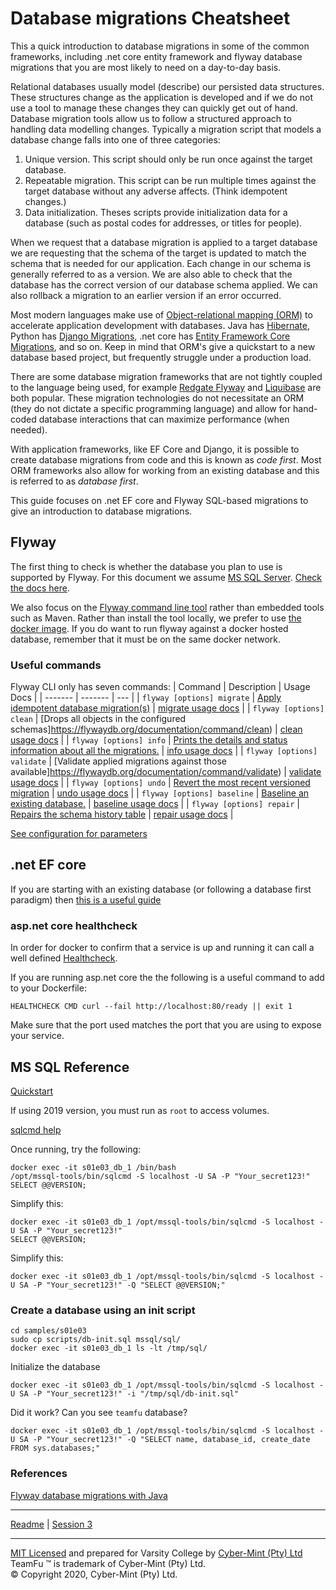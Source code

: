 # Database migrations Cheatsheet
This a quick introduction to database migrations in some of the common frameworks, including .net core entity framework and flyway database migrations that you are most likely to need on a day-to-day basis.

Relational databases usually model (describe) our persisted data structures. These structures change as the application is developed and if we do not use a tool to manage these changes they can quickly get out of hand. Database migration tools allow us to follow a structured approach to handling data modelling changes. Typically a migration script that models a database change falls into one of three categories:
1. Unique version. This script should only be run once against the target database.
2. Repeatable migration. This script can be run multiple times against the target database without any adverse affects. (Think idempotent changes.)
3. Data initialization. Theses scripts provide initialization data for a database (such as postal codes for addresses, or titles for people). 

When we request that a database migration is applied to a target database we are requesting that the schema of the target is updated to match the schema that is needed for our application. Each change in our schema is generally referred to as a version. We are also able to check that the database has the correct version of our database schema applied. We can also rollback a migration to an earlier version if an error occurred.

Most modern languages make use of [Object-relational mapping (ORM)](https://en.wikipedia.org/wiki/Object%E2%80%93relational_mapping) to accelerate application development with databases. Java has [Hibernate](https://hibernate.org/orm/documentation/5.4/), Python has [Django Migrations](https://docs.djangoproject.com/en/3.1/topics/migrations/), .net core has [Entity Framework Core Migrations](https://docs.microsoft.com/en-us/ef/core/managing-schemas/migrations/?tabs=dotnet-core-cli), and so on. Keep in mind that ORM's give a quickstart to a new database based project, but frequently struggle under a production load. 

There are some database migration frameworks that are not tightly coupled to the language being used, for example [Redgate Flyway](https://flywaydb.org/documentation/) and [Liquibase](https://docs.liquibase.com/home.html) are both popular. These migration technologies do not necessitate an ORM (they do not dictate a specific programming language) and allow for hand-coded database interactions that can maximize performance (when needed).

With application frameworks, like EF Core and Django, it is possible to create database migrations from code and this is known as _code first_. Most ORM frameworks also allow for working from an existing database and this is referred to as _database first_.

This guide focuses on .net EF core and Flyway SQL-based migrations to give an introduction to database migrations. 

## Flyway 
The first thing to check is whether the database you plan to use is supported by Flyway. For this document we assume [MS SQL Server](https://flywaydb.org/documentation/database/sqlserver). [Check the docs here](https://flywaydb.org/documentation/).

We also focus on the [Flyway command line tool](https://flywaydb.org/documentation/usage/commandline/) rather than embedded tools such as Maven. Rather than install the tool locally, we prefer to use [the docker image](https://hub.docker.com/r/flyway/flyway). If you do want to run flyway against a docker hosted database, remember that it must be on the same docker network.



### Useful commands
Flyway CLI only has seven commands:
| Command | Description | Usage Docs |
| ------- | ------- | --- |
| `flyway [options] migrate` | [Apply idempotent database migration(s)](https://flywaydb.org/documentation/command/migrate) | [migrate usage docs](https://flywaydb.org/documentation/usage/commandline/migrate) |
| `flyway [options] clean` | [Drops all objects in the configured schemas]https://flywaydb.org/documentation/command/clean) | [clean usage docs](https://flywaydb.org/documentation/usage/commandline/clean) |
| `flyway [options] info` | [Prints the details and status information about all the migrations.](https://flywaydb.org/documentation/command/info) | [info usage docs](https://flywaydb.org/documentation/usage/commandline/info) |
| `flyway [options] validate` | [Validate applied migrations against those available]https://flywaydb.org/documentation/command/validate) | [validate usage docs](https://flywaydb.org/documentation/usage/commandline/validate) |
| `flyway [options] undo` | [Revert the most recent versioned migration](https://flywaydb.org/documentation/command/undo) | [undo usage docs](https://flywaydb.org/documentation/usage/commandline/undo) |
| `flyway [options] baseline` | [Baseline an existing database.](https://flywaydb.org/documentation/command/baseline) | [baseline usage docs](https://flywaydb.org/documentation/usage/commandline/baseline) |
| `flyway [options] repair` | [Repairs the schema history table](https://flywaydb.org/documentation/command/repair) | [repair usage docs](https://flywaydb.org/documentation/usage/commandline/repair) |

[See configuration for parameters](https://flywaydb.org/documentation/configuration/parameters/)

## .net EF core 

If you are starting with an existing database (or following a database first paradigm) then [this is a useful guide](https://www.entityframeworktutorial.net/efcore/create-model-for-existing-database-in-ef-core.aspx)


### asp.net core healthcheck
In order for docker to confirm that a service is up and running it can call a well defined [Healthcheck](https://docs.docker.com/engine/reference/builder/#healthcheck).

If you are running asp.net core the the following is a useful command to add to your Dockerfile:
```
HEALTHCHECK CMD curl --fail http://localhost:80/ready || exit 1
```
Make sure that the port used matches the port that you are using to expose your service.


## MS SQL Reference
[Quickstart](https://docs.microsoft.com/en-us/sql/linux/quickstart-install-connect-docker?view=sql-server-ver15&preserve-view=true&pivots=cs1-bash)

If using 2019 version, you must run as `root` to access volumes.

[sqlcmd help](https://docs.microsoft.com/en-us/sql/tools/sqlcmd-utility?view=sql-server-ver15)

Once running, try the following:
```
docker exec -it s01e03_db_1 /bin/bash
/opt/mssql-tools/bin/sqlcmd -S localhost -U SA -P "Your_secret123!"
SELECT @@VERSION;
```
Simplify this:
```
docker exec -it s01e03_db_1 /opt/mssql-tools/bin/sqlcmd -S localhost -U SA -P "Your_secret123!"
SELECT @@VERSION;
```
Simplify this:
```
docker exec -it s01e03_db_1 /opt/mssql-tools/bin/sqlcmd -S localhost -U SA -P "Your_secret123!" -Q "SELECT @@VERSION;"
```

### Create a database using an init script
```
cd samples/s01e03
sudo cp scripts/db-init.sql mssql/sql/
docker exec -it s01e03_db_1 ls -lt /tmp/sql/
```
Initialize the database
```
docker exec -it s01e03_db_1 /opt/mssql-tools/bin/sqlcmd -S localhost -U SA -P "Your_secret123!" -i "/tmp/sql/db-init.sql"
```
Did it work? Can you see `teamfu` database?
```
docker exec -it s01e03_db_1 /opt/mssql-tools/bin/sqlcmd -S localhost -U SA -P "Your_secret123!" -Q "SELECT name, database_id, create_date FROM sys.databases;"
```

### References
[Flyway database migrations with Java](https://www.baeldung.com/database-migrations-with-flyway)

------
[Readme](../README.md) | [Session 3](s01e03.md)

---
[MIT Licensed](LICENSE) and prepared for Varsity College by [Cyber-Mint (Pty) Ltd](https://www.cyber-mint.com)<br>
TeamFu &trade; is trademark of Cyber-Mint (Pty) Ltd.<br>
&copy; Copyright 2020, Cyber-Mint (Pty) Ltd.  
